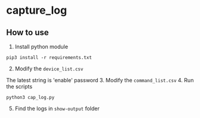 # capture_log

## How to use
1. Install python module
```shell
pip3 install -r requirements.txt
```
2. Modify the `device_list.csv`

The latest string is 'enable' password
3. Modify the `command_list.csv`
4. Run the scripts
```shell
python3 cap_log.py
```
5. Find the logs in `show-output` folder